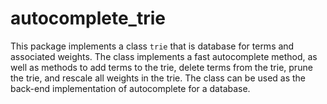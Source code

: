 # autocomplete_trie

This package implements a class `trie` that is database for terms and associated weights. The class implements 
a fast autocomplete method, as well as methods to add terms to the trie, delete terms from the trie, prune the trie,
and rescale all weights in the trie. The class can be used as the back-end implementation of autocomplete for a database. 